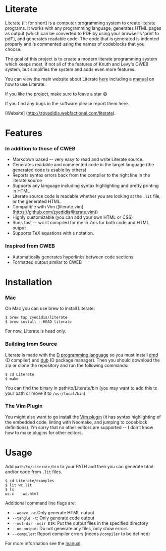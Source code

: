 # Literate

Literate (lit for short) is a computer programming system to create literate programs. It works with any programming language, generates HTML pages as output (which can be converted to PDF by using your browser's 'print to pdf'),
and generates readable code. The code that is generated is indented properly and is commented using the names of codeblocks that you choose.

The goal of this project is to create a modern literate programming system which keeps most, if not all of the features of Knuth and Levy's CWEB system, but simplifies the system and adds even more features.

You can view the main website about Literate [here](http://zbyedidia.webfactional.com/literate) including a [manual](http://zbyedidia.webfactional.com/literate/manual.php) on how to use Literate.

If you like the project, make sure to leave a star :smile:

If you find any bugs in the software please report them here.

[Website] (http://zbyedidia.webfactional.com/literate).

# Features
### In addition to those of CWEB
* Markdown based -- very easy to read and write Literate source.
* Generates readable and commented code in the target language (the generated code is usable by others)
* Reports syntax errors back from the compiler to the right line in the literate source
* Supports any language including syntax highlighting and pretty printing in HTML
* Literate source code is readable whether you are looking at the `.lit` file, or the generated HTML.
* Compatible with Vim ([literate.vim] (https://github.com/zyedidia/literate.vim))
* Highly customizable (you can add your own HTML or CSS)
* Runs fast -- wc.lit compiled for me in 7ms for both code and HTML output
* Supports TeX equations with `$` notation.

### Inspired from CWEB
* Automatically generates hyperlinks between code sections
* Formatted output similar to CWEB

# Installation

### Mac

On Mac you can use brew to install Literate:

```
$ brew tap zyedidia/literate
$ brew install --HEAD literate
```

For now, Literate is head only.

### Building from Source
Literate is made with the [D programming language](http://dlang.org) so you must install [dmd](http://dlang.org/download.html#dmd) (D compiler) and [dub](https://code.dlang.org/download) (D package manager). Then you should download the zip or clone the repository and run the following commands:

```
$ cd Literate
$ make
```

You can find the binary in path/to/Literate/bin (you may want to add this to your path or move it to `/usr/local/bin`).

### The Vim Plugin

You might also want to go install the [Vim plugin](https://github.com/zyedidia/literate.vim) (it has syntax highlighting of the embedded code, linting with Neomake, and jumping to codeblock definitions). 
I'm sorry that no other editors are supported -- I don't know how to make plugins for other editors.

# Usage

Add `path/to/Literate/bin` to your PATH and then you can generate html and/or code from `.lit` files.

```
$ cd Literate/examples
$ lit wc.lit
$ ls
wc.c    wc.html
```

Additional command line flags are:

* `--weave -w`: Only generate HTML output
* `--tangle -t`: Only generate code output
* `--out-dir -odir DIR`: Put the output files in the specified directory
* `--no-output`: Do not generate any files, only show errors
* `--compiler`: Report compiler errors (needs `@compiler` to be defined)

For more information see the [manual](http://zbyedidia.webfactional.com/literate/manual.php).
